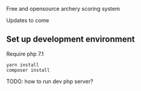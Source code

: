 Free and opensource archery scoring system

Updates to come

## Set up development environment

Require php 7.1

```
yarn install
composer install
```

TODO: how to run dev php server?